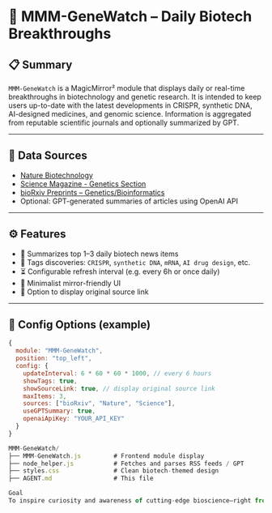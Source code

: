 # 🧬 MMM-GeneWatch – Daily Biotech Breakthroughs

## 📋 Summary

`MMM-GeneWatch` is a MagicMirror² module that displays daily or real-time breakthroughs in biotechnology and genetic research. It is intended to keep users up-to-date with the latest developments in CRISPR, synthetic DNA, AI-designed medicines, and genomic science. Information is aggregated from reputable scientific journals and optionally summarized by GPT.

---

## 📡 Data Sources

- [Nature Biotechnology](https://www.nature.com/nbt/)
- [Science Magazine - Genetics Section](https://www.science.org/)
- [bioRxiv Preprints – Genetics/Bioinformatics](https://www.biorxiv.org/)
- Optional: GPT-generated summaries of articles using OpenAI API

---

## ⚙️ Features

- 🧠 Summarizes top 1–3 daily biotech news items
- 🧬 Tags discoveries: `CRISPR`, `synthetic DNA`, `mRNA`, `AI drug design`, etc.
- ⏳ Configurable refresh interval (e.g. every 6h or once daily)
- 📜 Minimalist mirror-friendly UI
- 🔗 Option to display original source link

---


## 🧰 Config Options (example)

```js
{
  module: "MMM-GeneWatch",
  position: "top_left",
  config: {
    updateInterval: 6 * 60 * 60 * 1000, // every 6 hours
    showTags: true,
    showSourceLink: true, // display original source link
    maxItems: 3,
    sources: ["bioRxiv", "Nature", "Science"],
    useGPTSummary: true,
    openaiApiKey: "YOUR_API_KEY"
  }
}

MMM-GeneWatch/
├── MMM-GeneWatch.js         # Frontend module display
├── node_helper.js           # Fetches and parses RSS feeds / GPT
├── styles.css               # Clean biotech-themed design
├── AGENT.md                 # This file

Goal
To inspire curiosity and awareness of cutting-edge bioscience—right from your mirror.
